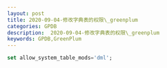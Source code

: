 ```yaml
---
layout: post
title: 2020-09-04-修改字典表的权限\_greenplum
categories: GPDB
description:  2020-09-04-修改字典表的权限\_greenplum
keywords: GPDB,GreenPlum
---
```


```sql
set allow_system_table_mods='dml';
```

